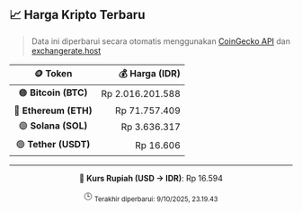 

<!-- HARGA_KRIPTO -->
## 📈 Harga Kripto Terbaru

> Data ini diperbarui secara otomatis menggunakan [CoinGecko API](https://www.coingecko.com/) dan [exchangerate.host](https://exchangerate.host/)

<div align="center">

| 🪙 Token | 💰 Harga (IDR) |
|:------:|---------------:|
| 🟠 **Bitcoin (BTC)**   | Rp 2.016.201.588 |
| 🔵 **Ethereum (ETH)**  | Rp 71.757.409 |
| 🟣 **Solana (SOL)**    | Rp 3.636.317 |
| 🟢 **Tether (USDT)**   | Rp 16.606 |

---

💱 **Kurs Rupiah (USD → IDR)**: Rp 16.594

🕒 <sub>Terakhir diperbarui: 9/10/2025, 23.19.43</sub>

</div>
<!-- /HARGA_KRIPTO -->